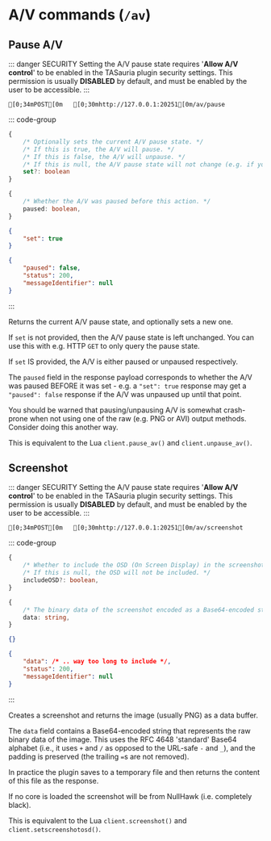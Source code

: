 
# A/V commands (`/av`)


## Pause A/V
::: danger SECURITY
Setting the A/V pause state requires '**Allow A/V control**' to be enabled in the TASauria plugin security settings.
This permission is usually **DISABLED** by default, and must be enabled by the user to be accessible.
:::
```ansi
[0;34mPOST[0m   [0;30mhttp://127.0.0.1:20251[0m/av/pause
```
::: code-group
```typescript [Argument schema]
{
    /* Optionally sets the current A/V pause state. */
    /* If this is true, the A/V will pause. */
    /* If this is false, the A/V will unpause. */
    /* If this is null, the A/V pause state will not change (e.g. if you only want to check the pause state) */
    set?: boolean
}
```
```typescript [Response schema]
{
    /* Whether the A/V was paused before this action. */
    paused: boolean,
}
```
```json [Example arguments]
{
    "set": true
}
```
```json [Example response]
{
    "paused": false,
    "status": 200,
    "messageIdentifier": null
}
```
:::

Returns the current A/V pause state, and optionally sets a new one.

If `set` is not provided, then the A/V pause state is left unchanged.
You can use this with e.g. HTTP `GET` to only query the pause state.

If `set` IS provided, the A/V is either paused or unpaused respectively.

The `paused` field in the response payload corresponds to whether the A/V was paused BEFORE it was set - e.g. a `"set": true` response may get a `"paused": false` response if the A/V was unpaused up until that point.

You should be warned that pausing/unpausing A/V is somewhat crash-prone when not using one of the raw (e.g. PNG or AVI) output methods.
Consider doing this another way.

This is equivalent to the Lua `client.pause_av()` and `client.unpause_av()`.


## Screenshot
::: danger SECURITY
Setting the A/V pause state requires '**Allow A/V control**' to be enabled in the TASauria plugin security settings.
This permission is usually **DISABLED** by default, and must be enabled by the user to be accessible.
:::
```ansi
[0;34mPOST[0m   [0;30mhttp://127.0.0.1:20251[0m/av/screenshot
```
::: code-group
```typescript [Argument schema]
{
    /* Whether to include the OSD (On Screen Display) in the screenshot. */
    /* If this is null, the OSD will not be included. */
    includeOSD?: boolean,
}
```
```typescript [Response schema]
{
    /* The binary data of the screenshot encoded as a Base64-encoded string. */
    data: string,
}
```
```json [Example arguments]
{}
```
```json [Example response]
{
    "data": /* .. way too long to include */,
    "status": 200,
    "messageIdentifier": null
}
```
:::

Creates a screenshot and returns the image (usually PNG) as a data buffer.

The `data` field contains a Base64-encoded string that represents the raw binary data of the image.
This uses the RFC 4648 'standard' Base64 alphabet (i.e., it uses `+` and `/` as opposed to the URL-safe `-` and `_`), and the padding is preserved (the trailing `=`s are not removed).

In practice the plugin saves to a temporary file and then returns the content of this file as the response.

If no core is loaded the screenshot will be from NullHawk (i.e. completely black).

This is equivalent to the Lua `client.screenshot()` and `client.setscreenshotosd()`.
